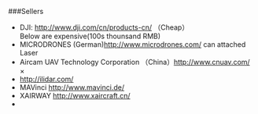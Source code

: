 ###Sellers  
- DJI: http://www.dji.com/cn/products-cn/ （Cheap）  
Below are expensive(100s thounsand RMB)  
- MICRODRONES (German)http://www.microdrones.com/  can attached Laser  
- Aircam UAV Technology Corporation （China）http://www.cnuav.com/   ×
- http://ilidar.com/  
- MAVinci http://www.mavinci.de/  
- XAIRWAY http://www.xaircraft.cn/
- 
